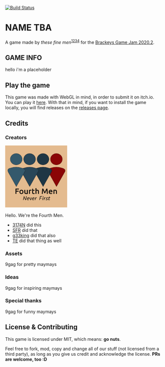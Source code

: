 [![Build Status](https://travis-ci.com/SFR-git/4thmen-bj4.svg?branch=travis-config)](https://travis-ci.com/SFR-git/4thmen-bj4)
# NAME TBA
A game made by *these fine men*<sup>[1](https://github.com/SFR-git)[2](https://github.com/3174N)[3](https://github.com/g33king)[4](https://github.com/TEmadethemistakeofbeingongithub)</sup> for the [Brackeys Game Jam 2020.2](https://itch.io/jam/brackeys-4).

## GAME INFO
hello i'm a placeholder

## Play the game
This game was made with WebGL in mind, in order to submit it on itch.io. You can play it [here](https://sfr.moe/play).
With that in mind, if you want to install the game locally, you will find releases on the [releases page](https://github.com/SFR-git/4thmen-bj4/releases).

## Credits
### Creators
<img src="Logos/fourthmen-logo.jpeg" height="200" width="200"/>

Hello. We're the Fourth Men. 
* [3174N](https://github.com/3174N) did this
* [SFR](https://github.com/SFR-git) did that
* [g33king](https://github.com/g33king) did that also
* [TE](https://github.com/TEmadethemistakeofbeingongithub) did that thing as well

### Assets
9gag for pretty maymays

### Ideas
9gag for inspiring maymays

### Special thanks
9gag for funny maymays

## License & Contributing
This game is licensed under MIT, which means: **go nuts**.

Feel free to fork, mod, copy and change all of our stuff (not licensed from a third party), as long as you give us credit and acknowledge the license.
**PRs are welcome, too :D**
